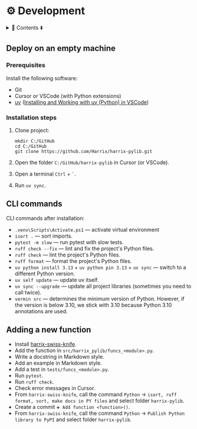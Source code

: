 # ⚙️ Development

<details>
<summary>📖 Contents ⬇️</summary>

## Contents

- [Deploy on an empty machine](#deploy-on-an-empty-machine)
  - [Prerequisites](#prerequisites)
  - [Installation steps](#installation-steps)
- [CLI commands](#cli-commands)
- [Adding a new function](#adding-a-new-function)

</details>

## Deploy on an empty machine

### Prerequisites

Install the following software:

- Git
- Cursor or VSCode (with Python extensions)
- [uv](https://docs.astral.sh/uv/) ([Installing and Working with uv (Python) in VSCode](https://github.com/Harrix/harrix.dev-articles-2025-en/blob/main/uv-vscode-python/uv-vscode-python.md))

### Installation steps

1. Clone project:

   ```shell
   mkdir C:/GitHub
   cd C:/GitHub
   git clone https://github.com/Harrix/harrix-pylib.git
   ```

2. Open the folder `C:/GitHub/harrix-pylib` in Cursor (or VSCode).

3. Open a terminal `Ctrl` + `` ` ``.

4. Run `uv sync`.

## CLI commands

CLI commands after installation:

- `.venv\Scripts\Activate.ps1` — activate virtual environment
- `isort .` — sort imports.
- `pytest -m slow` — run pytest with slow tests.
- `ruff check --fix` — lint and fix the project's Python files.
- `ruff check` — lint the project's Python files.
- `ruff format` — format the project's Python files.
- `uv python install 3.13` + `uv python pin 3.13` + `uv sync` — switch to a different Python version.
- `uv self update` — update uv itself.
- `uv sync --upgrade` — update all project libraries (sometimes you need to call twice).
- `vermin src` — determines the minimum version of Python. However, if the version is below 3.10, we stick with 3.10 because Python 3.10 annotations are used.

## Adding a new function

- Install [harrix-swiss-knife](https://github.com/Harrix/harrix-swiss-knife).
- Add the function in `src/harrix_pylib/funcs_<module>.py`.
- Write a docstring in Markdown style.
- Add an example in Markdown style.
- Add a test in `tests/funcs_<module>.py`.
- Run `pytest`.
- Run `ruff check`.
- Check error messages in Cursor.
- From `harrix-swiss-knife`, call the command `Python` → `isort, ruff format, sort, make docs in PY files` and select folder `harrix-pylib`.
- Create a commit `➕ Add function <function>()`.
- From `harrix-swiss-knife`, call the command `Python` → `Publish Python library to PyPI`
  and select folder `harrix-pylib`.
